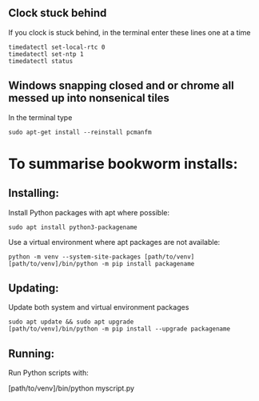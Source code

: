## Clock stuck behind
If you clock is stuck behind, in the terminal enter these lines one at a time

    timedatectl set-local-rtc 0
    timedatectl set-ntp 1
    timedatectl status
  
  
## Windows snapping closed and or chrome all messed up into nonsenical tiles

In the terminal type 

    sudo apt-get install --reinstall pcmanfm





# To summarise bookworm installs:

## Installing:
Install Python packages with apt where possible:

    sudo apt install python3-packagename

Use a virtual environment where apt packages are not available:


    python -m venv --system-site-packages [path/to/venv]
    [path/to/venv]/bin/python -m pip install packagename

## Updating:

Update both system and virtual environment packages


    sudo apt update && sudo apt upgrade
    [path/to/venv]/bin/python -m pip install --upgrade packagename

## Running:
Run Python scripts with:

 [path/to/venv]/bin/python myscript.py
